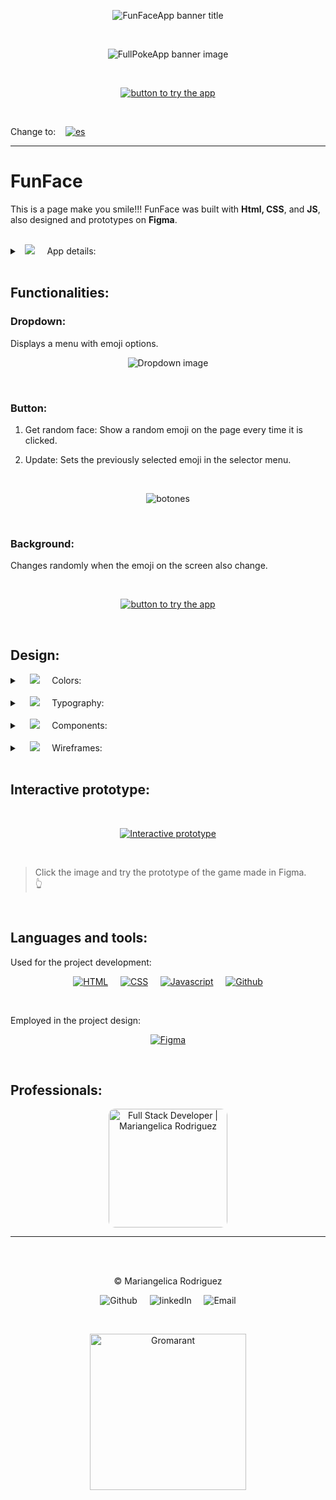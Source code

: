 <p align="center"><img src="images/readme-images/funFace_title.webp" alt="FunFaceApp banner title"/></p>

<br>

<p align="center"><img src="images/readme-images/banner_img_readme.svg" alt="FullPokeApp banner image"/></p>

<br>

<p align="center"><a href="https://gromarant.github.io/FunFace/" target="_blank"><img src="images/readme-images/cta_button.webp" alt="button to try the app"/></a></p>

<br>

Change to:&nbsp; &nbsp; [![es](https://img.shields.io/badge/Language-Spanish-blue.svg)](README.es.md)

---

# FunFace
This is a page make you smile!!! FunFace was built with **Html, CSS**, and **JS**, also designed and prototypes on **Figma**. &nbsp; &nbsp; 

<br>

<details>
<summary>
   &nbsp; <img src="images/readme-images/details_readme.svg"/> &nbsp; &nbsp;
  App details:
</summary>


### Randomly:

 > In the application, features were implemented to change randomly, such as:
  - **Background color:**  &nbsp; the **CSS** background-color property represented in its rgb value was modified using  **Javascript**.
  - **Emoji**  &nbsp; established by the app with **Javascript**, sets a random number that corresponds to the index of the emoji in the list. 

<br>

<p align="center"><a href="https://gromarant.github.io/FunFace/" target="_blank"><img src="images/readme-images/tryBtn_readme.svg" alt="button to try the app"/></a></p>
</details>

<br>

## Functionalities:

### Dropdown:

Displays a menu with emoji options.<br>

<p align="center"><img src="images/readme-images/dropdown_readme.svg" alt="Dropdown image"/></p>

<br>

### Button:
1. Get random face: Show a random emoji on the page every time it is clicked.<br>

2. Update: Sets the previously selected emoji in the selector menu.<br>

<br>

<p align="center"><img src="images/readme-images/buttons_readme.webp" alt="botones"/></p>

<br>

### Background:
Changes randomly when the emoji on the screen also change.

<br>

<p align="center"><a href="https://gromarant.github.io/FunFace/" target="_blank"><img src="images/readme-images/tryBtn_readme.svg" alt="button to try the app"/></a></p>

<br> 

<h2 id="design">Design:</h2>

<details>
<summary>
 &nbsp; &nbsp; <img src="images/readme-images/color.webp"/> &nbsp; &nbsp; Colors:
</summary>

### Color palette:
The color palette used in the project includes bright colors to generate emotions and energy.

<p align="center"><img src="images/readme-images/colours.svg" alt="Color variations (color palette)"/></p>
<p align="center">Color variations were used for color palette creation.</p>

<br>

### Color details:
Information shown in the design system to maintain the visual coherence of the app.

<br>

<p align="center"><img src="images/readme-images/color_information.webp" alt="Design system's color documentation."/></p>

<br>

- **Category:** Shows the color category and general name.
- **Color sample:** it is a visual representation of the corresponding color.
- **Color hex value:** it’s the code name of the color in hexadecimal nomenclature.
- **Color naming:** represents the naming conventions used in the design system of the project.

<br>

<a href="#design">go back to design section</a>

</details>

<br>

<details>
<summary>
 &nbsp; &nbsp; <img src="images/readme-images/typography.webp"/> &nbsp; &nbsp; Typography:
</summary>
<br>

<p align="center"><img src="images/readme-images/typography_samples.svg" alt="Typography"/></p>
<p align="center">Typography family used in the app.</p>


<br>

<p align="center"><img src="images/readme-images/typography_info.svg" alt="Typography information"/></p>
<p align="center">Typography documentation in the design system.</p>

<br>

The typography information shown in the design system includes font-family, font-weight, font-size and letter-spacing. This is the same information used in web development.

<br>

<a href="#design">go back to design section</a>

</details>

<br>

<details>
<summary>
 &nbsp; &nbsp; <img src="images/readme-images/components.webp"/> &nbsp; &nbsp; Components:
</summary>
<br>

<p align="center"><img src="images/readme-images/buttons_specifications.svg" alt="Get Random face button documentation"/></p>
<p align="center">Get Random face button documentation shown in the design system.</p>

<br>

<a href="#design">go back to design section</a>

</details>

<br>

<details>
<summary>
 &nbsp; &nbsp; <img src="images/readme-images/wireframe.svg"/> &nbsp; &nbsp;  Wireframes:
</summary>

<br>

> Wireframes are prototypes that serve as a visual guide that represents the skeletal framework of the game.

<br>

## FunFace application:

### mobile prototype

### Details: 

**1. &nbsp; &nbsp; Emoji image:** it is the image displayed in the application.<br>
**2. &nbsp; &nbsp; Botón Get Random face:** allows the user to change the shown image randomly.<br>
**3. &nbsp; &nbsp; Menú desplegable:** displays available image options.<br>
**4. &nbsp; &nbsp; Botón de Update:** Sets the selected option in the dropdown menu as the current image.
<br>


<p align="center"><img src="images/readme-images/mobile_wireframe.svg" alt="mobile wireframe"/></p>
<p align="center">Moile layout design</p>

<br>

### Wireframe in high fidelity:

<br>

<p align="center"><img src="images/readme-images/mobile_wireframe_high.svg" alt="mobile wireframe in high fidelity" title="mobile wireframe in high fidelity"/></p>

<br>

<a href="#design">go back to design section</a>

<br>

---

<br>

### Tablet prototype

### Details: 

**1. &nbsp; &nbsp; Emoji image:** it is the image displayed in the application.<br>
**2. &nbsp; &nbsp; Botón Get Random face:** allows the user to change the shown image randomly.<br>
**3. &nbsp; &nbsp; Menú desplegable:** displays available image options.<br>
**4. &nbsp; &nbsp; Botón de Update:** Sets the selected option in the dropdown menu as the current image.
<br>


<p align="center"><img src="images/readme-images/tablet_wireframe.svg" alt="tablet wireframe"/></p>
<p align="center">Tablet layout design</p>

<br>

### Wireframe in high fidelity:

<br>

<p align="center"><img src="images/readme-images/tablet_wireframe_high.svg" alt="tablet wireframe in high fidelity" title="tablet wireframe in high fidelity"/></p>

<br>

<a href="#design">go back to design section</a>

<br>

---

<br>

### Desktop prototype

### Details: 

**1. &nbsp; &nbsp; Emoji image:** it is the image displayed in the application.<br>
**2. &nbsp; &nbsp; Botón Get Random face:** allows the user to change the shown image randomly.<br>
**3. &nbsp; &nbsp; Menú desplegable:** displays available image options.<br>
**4. &nbsp; &nbsp; Botón de Update:** Sets the selected option in the dropdown menu as the current image.
<br>


<p align="center"><img src="images/readme-images/desktop_wireframe.svg" alt="desktop wireframe"/></p>
<p align="center">Desktop layout design</p>

<br>

### Wireframe in high fidelity:

<br>

<p align="center"><img src="images/readme-images/desktop_wireframe_high.svg" alt="desktop wireframe in high fidelity" title="desktop wireframe in high fidelity"/></p>

<br>

<a href="#design">go back to design section</a>

<br>

---
</details>

<br>

## Interactive prototype:

<br>

<p align="center"><a href="https://www.figma.com/proto/fV01fBdBQbbT5fScqf7ro1/FunFace?page-id=15%3A772&node-id=15-933&viewport=758%2C109%2C0.05&scaling=scale-down&starting-point-node-id=15%3A1603&mode=design&t=el8vVvA5SLjxGeeg-1" target="_blank"><img src="images/readme-images/protoype_readme.svg" alt="Interactive prototype" title="Try the game prototype"/></p></a>

<br>

> Click the image and try the prototype of the game made in Figma. &nbsp; &nbsp; 👆

<br>

## Languages and tools:

Used for the project development:

<p align="center">
<a href="https://developer.mozilla.org/en-US/docs/Web/HTML" target="_blank"><img src="images/readme-images/html_readme_dark_aqua.svg" title="know more about HTML" alt="HTML"/></a> &nbsp; &nbsp;
<a href="https://developer.mozilla.org/en-US/docs/Web/CSS" target="_blank"><img src="images/readme-images/css_readme_dark_aqua.svg" title="know more about CSS" alt="CSS"/></a> &nbsp; &nbsp;
<a href="https://developer.mozilla.org/en-US/docs/Web/JavaScript" target="_blank"><img src="images/readme-images/javascript_readme_dark_aqua.svg" title="know more about Javascript" alt="Javascript"/></a> &nbsp; &nbsp;
<a href="https://github.com/about" target="_blank"><img src="images/readme-images/github_readme_dark_aqua.svg" title="know more about Github" alt="Github"/></a>
</p>

<br>

Employed in the project design:

<p align="center">
<a href="https://www.figma.com/" target="_blank"><img src="images/readme-images/figma_readme_dark_aqua.svg" title="know more about Figma" alt="Figma"/></a>
</p>

<br>

## Professionals:

<a href="https://www.linkedin.com/in/mariangelicarodriguezperez/">
<p align="center"><img src="images/readme-images/professionalCard.webp" style="width:190px; border-radius: 10px;" alt="Full Stack Developer | Mariangelica Rodriguez" title="See my LinkedIn profile"/></p>
</a>

---

<br><br>

<p align="center">© Mariangelica Rodriguez</p>

<p align="center">
<a style="text-decoration:none; cursor:pointer;" href="https://github.com/Gromarant"><img src="images/readme-images/github_readme.svg" alt="Github" title="Visit my Github profile"/></a> &nbsp; &nbsp;
<a style="text-decoration:none; cursor:pointer;" href="https://www.linkedin.com/in/mariangelicarodriguezperez/"><img src="images/readme-images/linkedIn_readme.svg" alt="linkedIn" title="See my LinkedIn profile"/></a> &nbsp; &nbsp;
<a style="text-decoration:none; cursor:pointer;" href="mailto:contacto@gromarant.com"><img src="images/readme-images/mail_readme.svg" alt="Email" title="Write me an email"/></a>
</p>

<br>
<p align="center"><a href="https://www.gromarant.com/"><img src="images/readme-images/logoGromarant-2023.webp" style="width:250px;" alt="Gromarant" title="Visit web portfolio"/></a></p>